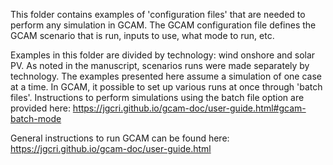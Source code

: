 This folder contains examples of 'configuration files' that are needed to perform any simulation in GCAM. The GCAM configuration file defines the GCAM scenario that is run, inputs to use, what mode to run, etc.

Examples in this folder are divided by technology: wind onshore and solar PV. As noted in the manuscript, scenarios runs were made separately by technology. The examples presented here assume a simulation of one case at a time. In GCAM,  it possible to set up various runs at once through 'batch files'. Instructions to perform simulations using the batch file option are provided here: https://jgcri.github.io/gcam-doc/user-guide.html#gcam-batch-mode

General instructions to run GCAM can be found here: https://jgcri.github.io/gcam-doc/user-guide.html
